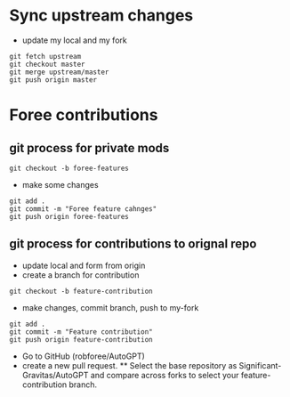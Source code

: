 
# Sync upstream changes
* update my local and my fork
```
git fetch upstream
git checkout master
git merge upstream/master
git push origin master
```


# Foree contributions 

## git process for private mods
```
git checkout -b foree-features
```

* make some changes

```
git add .
git commit -m "Foree feature cahnges"
git push origin foree-features
```

## git process for contributions to orignal repo
* update local and form from origin
* create a branch for contribution
```
git checkout -b feature-contribution
```

* make changes, commit branch, push to my-fork
```
git add .
git commit -m "Feature contribution"
git push origin feature-contribution
```

* Go to GitHub (robforee/AutoGPT) 
* create a new pull request. 
** Select the base repository as Significant-Gravitas/AutoGPT and compare across forks to select your feature-contribution branch.

